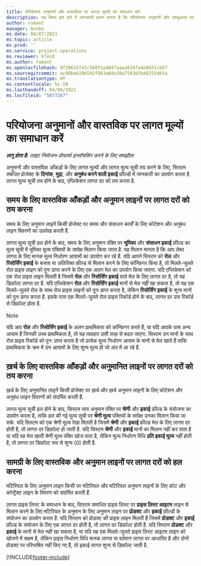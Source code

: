 ```yaml
---
title: परियोजना अनुमानों और वास्तविक पर लागत मूल्यों का समाधान करें
description: यह विषय इस बारे में जानकारी प्रदान करता है कि परियोजना अनुमानों और एक्चुअल्स पर लागत मूल्य कैसे समाधित किए जाते हैं.
author: rumant
manager: Annbe
ms.date: 04/07/2021
ms.topic: article
ms.prod: ''
ms.service: project-operations
ms.reviewer: kfend
ms.author: rumant
ms.openlocfilehash: 9f20631f41c560f1a4047aaaa624fa4e8651c687
ms.sourcegitcommit: ac90be6106592f883a0de39a75836fb40255d65a
ms.translationtype: HT
ms.contentlocale: hi-IN
ms.lasthandoff: 04/09/2021
ms.locfileid: "5877267"
---
```

# <a name="resolve-cost-prices-on-project-estimates-and-actuals"></a>परियोजना अनुमानों और वास्तविक पर लागत मूल्यों का समाधान करें 

_**लागू होता है:** लाइट नियोजन-प्रोफार्मा इनवॉयसिंग करने के लिए समझौता_

अनुमानों और वास्तविक आँकड़ों के लिए लागत मूल्यों और लागत मूल्य सूची तय करने के लिए, सिस्टम संबंधित प्रोजेक्ट के **दिनांक**, **मुद्रा**, और **अनुबंध करने वाली इकाई** फ़ील्डों में जानकारी का उपयोग करता है. लागत मूल्य सूची तय होने के बाद, एप्लिकेशन लागत दर को तय करता है.

## <a name="resolving-cost-rates-on-actual-and-estimate-lines-for-time"></a>समय के लिए वास्तविक आँकड़ों और अनुमान लाइनों पर लागत दरों को तय करना

समय के लिए अनुमान लाइनें किसी प्रोजेक्ट पर समय और संसाधन कार्यों के लिए कोटेशन और अनुबंध लाइन विवरणों का उल्लेख करती हैं.

लागत मूल्य सूची हल होने के बाद, समय के लिए अनुमान पंक्ति पर **भूमिका** और **संसाधन इकाई** फ़ील्ड का मूल्य सूची में भूमिका मूल्य पंक्तियों के सापेक्ष मिलान किया जाता है. यह मिलान मानता है कि आप लेबर लागत के लिए मानक मूल्य निर्धारण आयामों का उपयोग कर रहे हैं. यदि आपने सिस्टम को **रोल** और **रिसोर्सिंग इकाई** के बजाय या अतिरिक्त फ़ील्ड से मिलान करने के लिए कॉन्फ़िगर किया है, तो मिलते-जुलते रोल प्राइस लाइन को पुनः प्राप्त करने के लिए एक अलग मेल का उपयोग किया जाएगा. यदि एप्लिकेशन को एक रोल प्राइस लाइन मिलती है जिसमें **रोल** और **रिसोर्सिंग इकाई** वाले मेल के लिए लागत दर है, तो यह डिफ़ॉल्ट लागत दर है. यदि एप्लिकेशन **रोल** और **रिसोर्सिंग इकाई** मानों से मेल नहीं खा सकता है, तो यह एक मिलते-जुलते रोल के साथ रोल प्राइस लाइनों को पुनः प्राप्त करता है, लेकिन **रिसोर्सिंग इकाई** के शून्य मानों को पुनः प्राप्त करता है. इसके पास एक मिलते-जुलते रोल प्राइस रिकॉर्ड होने के बाद, लागत दर उस रिकॉर्ड से डिफ़ॉल्ट होता है. 

> [!NOTE]
> यदि आप **रोल** और **रिसोर्सिंग इकाई** के अलग प्राथमिकता को कॉन्फ़िगर करते हैं, या यदि आपके पास अन्य आयाम हैं जिनकी उच्च प्राथमिकता है, तो यह व्यवहार उसी तरह से बदल जाएगा. सिस्टम उन मानों के साथ रोल प्राइस रिकॉर्ड को पुन: प्राप्त करता है जो प्रत्येक मूल्य निर्धारण आयाम के मानों से मेल खाते हैं ताकि प्राथमिकता के क्रम में उन आयामों के लिए शून्य मूल्य हों जो अंत में आ रहे हैं.

## <a name="resolving-cost-rates-on-actual-and-estimate-lines-for-expense"></a>ख़र्च के लिए वास्तविक आँकड़ों और अनुमानित लाइनों पर लागत दरों को तय करना

ख़र्च के लिए अनुमानित लाइनें किसी प्रोजेक्ट पर ख़र्च और ख़र्च अनुमान लाइनों के लिए कोटेशन और अनुबंध लाइन विवरणों को संदर्भित करती हैं.

लागत मूल्य सूची हल होने के बाद, सिस्टम व्यय अनुमान पंक्ति पर **श्रेणी** और **इकाई** फ़ील्ड के संयोजना का उपयोग करता है, ताकि हल की गई मूल्य सूची पर **श्रेणी मूल्य** पंक्तियों के सापेक्ष उनका मिलान किया जा सके. यदि सिस्टम को एक श्रेणी मूल्य रेखा मिलती है जिसमें **श्रेणी** और **इकाई** फ़ील्ड मेल के लिए लागत दर होती है, तो लागत दर डिफ़ॉल्ट हो जाती है. यदि सिस्टम **श्रेणी** और **इकाई** मानों का मिलान नहीं कर पाता है या यदि वह मेल खाती श्रेणी मूल्य पंक्ति खोज पाता है, लेकिन मूल्य निर्धारण विधि **प्रति इकाई मूल्य** नहीं होती है, तो लागत दर डिफ़ॉल्ट रूप से शून्य (0) होती है.

## <a name="resolving-cost-rates-on-actual-and-estimate-lines-for-material"></a>सामग्री के लिए वास्तविक और अनुमान लाइनों पर लागत दरों को हल करना

मटिरियल के लिए अनुमान लाइन किसी पर मटिरियल और मटिरियल अनुमान लाइनों के लिए कोट और कॉन्ट्रैक्ट लाइन के विवरण को संदर्भित करती हैं.

लागत प्राइस लिस्ट के समाधान के बाद, सिस्टम समाधित प्राइस लिस्ट पर **प्राइस लिस्ट आइटम** लाइन से मिलान करने के लिए मटिरियल के अनुमान के लिए अनुमान लाइन पर **प्रोडक्ट** और **इकाई** फ़ील्डों के संयोजन का उपयोग करता है. यदि सिस्टम को प्रोडक्ट की प्राइस लाइन मिलती है जिसमें **प्रोडक्ट** और **इकाई** फ़ील्ड के संयोजन के लिए एक लागत दर होती है, तो लागत दर डिफ़ॉल्ट होती है. यदि सिस्टम **प्रोडक्ट** और **इकाई** के मानों से मेल नहीं खा सकता है, या यदि यह एक मिलते-जुलते प्राइस लिस्ट आइटम लाइन को खोजने में सक्षम है, लेकिन प्राइस निर्धारण विधि मानक लागत या वर्तमान लागत पर आधारित है और दोनों प्रोडक्ट पर परिभाषित नहीं किए गए हैं, तो इकाई लागत शून्य से डिफ़ॉल्ट जाती है.


[!INCLUDE[footer-include](../../includes/footer-banner.md)]
